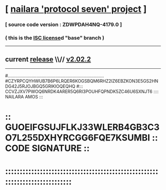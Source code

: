 
# [ [nailara 'protocol seven' project](http://nailara.network/) ]

### [ source code version : ZDWPDAH4NQ-4179.0 ]

### ( this is the [ISC license](license)d "base" branch )
---
## current [release](https://github.com/nailara-technologies/protocol-7/releases) \\\\// [v2.02.2](https://github.com/nailara-technologies/protocol-7/releases/tag/v2.02.2)
---

#.............................................................................
#CZYRPCQYHWUB7B6P6LRQER6KOGSBQM6RHZ2IZ6EBZKON3E5GS2HNDG42J5RJOJBGQ5GRIKIOQEQHQ
#::: CCVZJXV7PWOQ6NRDK4ARER5Q6RI3POUHFQPNDK5ZC46U6SXNJT6 :::: NAILARA AMOS :::
# :: GUOEIFGSUJFLKJ33WLERB4GB3C3O7L255DXHYRCGG6FQE7KSUMBI :: CODE SIGNATURE ::
# ::::::::::::::::::::::::::::::::::::::::::::::::::::::::::::::::::::::::::::
